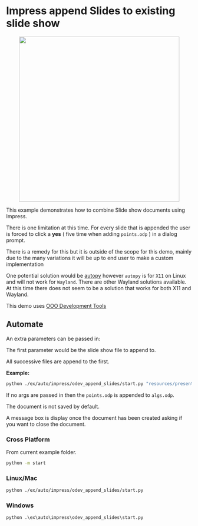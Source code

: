 # Impress append Slides to existing slide show

<p align="center">
  <img width="435" height="448" src="https://user-images.githubusercontent.com/4193389/198401485-94062f29-6a24-40f7-8873-fce8abaff481.png">
</p>

This example demonstrates how to combine Slide show documents using Impress.

There is one limitation at this time.
For every slide that is appended the user is forced to click a **yes** ( five time when adding `points.odp` ) in a dialog prompt.

There is a remedy for this but it is outside of the scope for this demo, mainly
due to the many variations it will be up to end user to make a custom implementation

One potential solution would be [autopy](https://pypi.org/project/autopy/)
however `autopy` is for `X11` on Linux and will not work for `Wayland`.
There are other Wayland solutions available.
At this time there does not seem to be a solution that works for both X11 and Wayland.

This demo uses [OOO Development Tools]

## Automate

An extra parameters can be passed in:

The first parameter would be the slide show file to append to.

All successive files are append to the first.

**Example:**

```sh
python ./ex/auto/impress/odev_append_slides/start.py "resources/presentation/algs.odp" "resources/presentation/points.odp"
```

If no args are passed in then the `points.odp` is appended to `algs.odp`.

The document is not saved by default.

A message box is display once the document has been created asking if you want to close the document.

### Cross Platform

From current example folder.

```sh
python -m start
```

### Linux/Mac

```sh
python ./ex/auto/impress/odev_append_slides/start.py
```

### Windows

```ps
python .\ex\auto\impress\odev_append_slides\start.py
```

[OOO Development Tools]: https://python-ooo-dev-tools.readthedocs.io/en/latest/